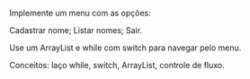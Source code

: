 Implemente um menu com as opções:

Cadastrar nome;
Listar nomes;
Sair.

Use um ArrayList e while com switch para navegar pelo menu.

Conceitos: laço while, switch, ArrayList, controle de fluxo.